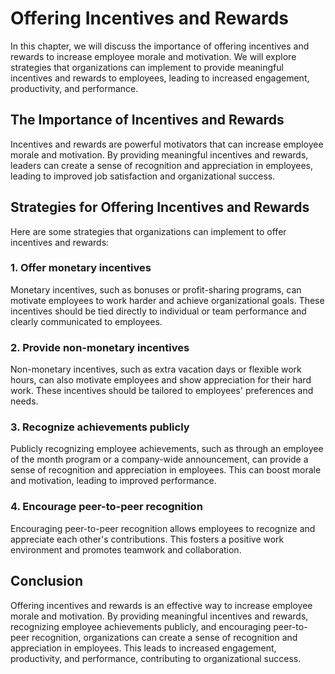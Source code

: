 # Offering Incentives and Rewards

In this chapter, we will discuss the importance of offering incentives and rewards to increase employee morale and motivation. We will explore strategies that organizations can implement to provide meaningful incentives and rewards to employees, leading to increased engagement, productivity, and performance.

The Importance of Incentives and Rewards
----------------------------------------

Incentives and rewards are powerful motivators that can increase employee morale and motivation. By providing meaningful incentives and rewards, leaders can create a sense of recognition and appreciation in employees, leading to improved job satisfaction and organizational success.

Strategies for Offering Incentives and Rewards
----------------------------------------------

Here are some strategies that organizations can implement to offer incentives and rewards:

### 1. Offer monetary incentives

Monetary incentives, such as bonuses or profit-sharing programs, can motivate employees to work harder and achieve organizational goals. These incentives should be tied directly to individual or team performance and clearly communicated to employees.

### 2. Provide non-monetary incentives

Non-monetary incentives, such as extra vacation days or flexible work hours, can also motivate employees and show appreciation for their hard work. These incentives should be tailored to employees' preferences and needs.

### 3. Recognize achievements publicly

Publicly recognizing employee achievements, such as through an employee of the month program or a company-wide announcement, can provide a sense of recognition and appreciation in employees. This can boost morale and motivation, leading to improved performance.

### 4. Encourage peer-to-peer recognition

Encouraging peer-to-peer recognition allows employees to recognize and appreciate each other's contributions. This fosters a positive work environment and promotes teamwork and collaboration.

Conclusion
----------

Offering incentives and rewards is an effective way to increase employee morale and motivation. By providing meaningful incentives and rewards, recognizing employee achievements publicly, and encouraging peer-to-peer recognition, organizations can create a sense of recognition and appreciation in employees. This leads to increased engagement, productivity, and performance, contributing to organizational success.

